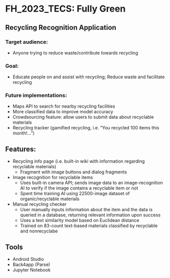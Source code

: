 # FH_2023_TECS: Fully Green
## Recycling Recognition Application

### Target audience: 
- Anyone trying to reduce waste/contribute towards recycling

### Goal: 
- Educate people on and assist with recycling; Reduce waste and facilitate recycling

### Future implementations: 
- Maps API to search for nearby recycling facilities
- More classified data to improve model accuracy
- Crowdsourcing feature: allow users to submit data about recyclable materials
- Recycling tracker (gamified recycling, i.e. “You recycled 100 items this month!...”)

## Features:
- Recycling info page (i.e. built-in wiki with information regarding recyclable materials)
  - Fragment with image buttons and dialog fragments
- Image recognition for recyclable items
  - Uses built-in camera API; sends image data to an image-recognition AI to verify if the image contains a recyclable item or not
  - Spent time training AI using 22500-image dataset of organic/recyclable materials
- Manual recycling checker
  - User manually inputs information about the item and the data is queried in a database, returning relevant information upon success
  - Uses a text similarity model based on Euclidean distance
  - Trained on 83-count text-based materials classified by recyclable and nonrecyclabe
  
## Tools
- Android Studio
- Back4app (Parse)
- Jupyter Notebook


